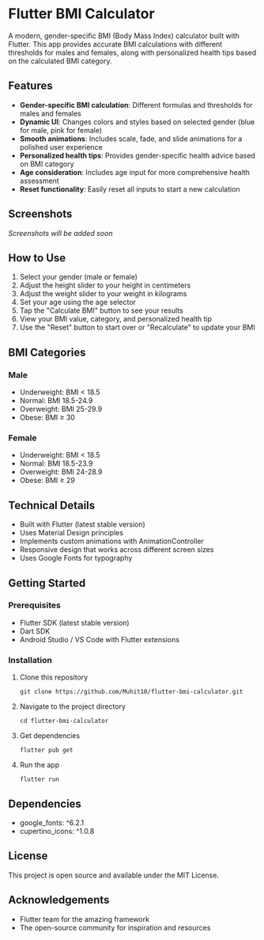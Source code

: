 # Flutter BMI Calculator

A modern, gender-specific BMI (Body Mass Index) calculator built with Flutter. This app provides accurate BMI calculations with different thresholds for males and females, along with personalized health tips based on the calculated BMI category.

## Features

- **Gender-specific BMI calculation**: Different formulas and thresholds for males and females
- **Dynamic UI**: Changes colors and styles based on selected gender (blue for male, pink for female)
- **Smooth animations**: Includes scale, fade, and slide animations for a polished user experience
- **Personalized health tips**: Provides gender-specific health advice based on BMI category
- **Age consideration**: Includes age input for more comprehensive health assessment
- **Reset functionality**: Easily reset all inputs to start a new calculation

## Screenshots

*Screenshots will be added soon*

## How to Use

1. Select your gender (male or female)
2. Adjust the height slider to your height in centimeters
3. Adjust the weight slider to your weight in kilograms
4. Set your age using the age selector
5. Tap the "Calculate BMI" button to see your results
6. View your BMI value, category, and personalized health tip
7. Use the "Reset" button to start over or "Recalculate" to update your BMI

## BMI Categories

### Male
- Underweight: BMI < 18.5
- Normal: BMI 18.5-24.9
- Overweight: BMI 25-29.9
- Obese: BMI ≥ 30

### Female
- Underweight: BMI < 18.5
- Normal: BMI 18.5-23.9
- Overweight: BMI 24-28.9
- Obese: BMI ≥ 29

## Technical Details

- Built with Flutter (latest stable version)
- Uses Material Design principles
- Implements custom animations with AnimationController
- Responsive design that works across different screen sizes
- Uses Google Fonts for typography

## Getting Started

### Prerequisites
- Flutter SDK (latest stable version)
- Dart SDK
- Android Studio / VS Code with Flutter extensions

### Installation

1. Clone this repository
   ```
   git clone https://github.com/Muhit10/flutter-bmi-calculator.git
   ```

2. Navigate to the project directory
   ```
   cd flutter-bmi-calculator
   ```

3. Get dependencies
   ```
   flutter pub get
   ```

4. Run the app
   ```
   flutter run
   ```

## Dependencies

- google_fonts: ^6.2.1
- cupertino_icons: ^1.0.8

## License

This project is open source and available under the MIT License.

## Acknowledgements

- Flutter team for the amazing framework
- The open-source community for inspiration and resources
